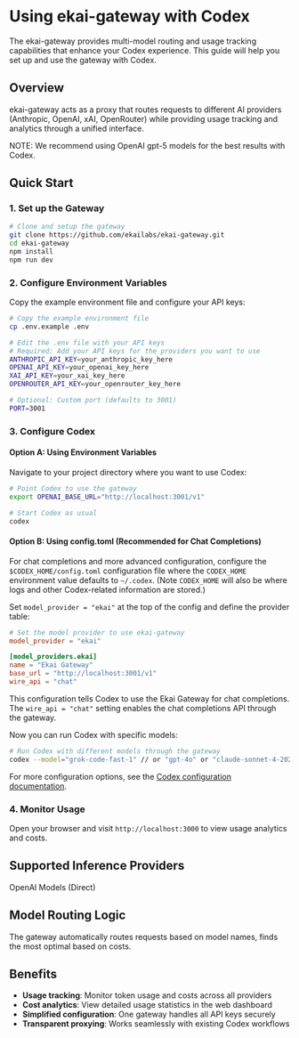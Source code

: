 # Using ekai-gateway with Codex

The ekai-gateway provides multi-model routing and usage tracking capabilities that enhance your Codex experience. This guide will help you set up and use the gateway with Codex.

## Overview

ekai-gateway acts as a proxy that routes requests to different AI providers (Anthropic, OpenAI, xAI, OpenRouter) while providing usage tracking and analytics through a unified interface.

NOTE: We recommend using OpenAI gpt-5 models for the best results with Codex.

## Quick Start

### 1. Set up the Gateway

```bash
# Clone and setup the gateway
git clone https://github.com/ekailabs/ekai-gateway.git
cd ekai-gateway
npm install
npm run dev
```

### 2. Configure Environment Variables

Copy the example environment file and configure your API keys:

```bash
# Copy the example environment file
cp .env.example .env

# Edit the .env file with your API keys
# Required: Add your API keys for the providers you want to use
ANTHROPIC_API_KEY=your_anthropic_key_here
OPENAI_API_KEY=your_openai_key_here
XAI_API_KEY=your_xai_key_here
OPENROUTER_API_KEY=your_openrouter_key_here

# Optional: Custom port (defaults to 3001)
PORT=3001
```

### 3. Configure Codex

#### Option A: Using Environment Variables

Navigate to your project directory where you want to use Codex:

```bash
# Point Codex to use the gateway
export OPENAI_BASE_URL="http://localhost:3001/v1"

# Start Codex as usual
codex
```

#### Option B: Using config.toml (Recommended for Chat Completions)

For chat completions and more advanced configuration, configure the `$CODEX_HOME/config.toml` configuration file where the `CODEX_HOME` environment value defaults to `~/.codex`. (Note `CODEX_HOME` will also be where logs and other Codex-related information are stored.)

Set `model_provider = "ekai"` at the top of the config and define the provider table:

```toml
# Set the model provider to use ekai-gateway
model_provider = "ekai"

[model_providers.ekai]
name = "Ekai Gateway"
base_url = "http://localhost:3001/v1"
wire_api = "chat"
```

This configuration tells Codex to use the Ekai Gateway for chat completions. The `wire_api = "chat"` setting enables the chat completions API through the gateway.

Now you can run Codex with specific models:

```bash
# Run Codex with different models through the gateway
codex --model="grok-code-fast-1" // or "gpt-4o" or "claude-sonnet-4-20250514"
```

For more configuration options, see the [Codex configuration documentation](https://github.com/openai/codex/blob/main/docs/config.md).

### 4. Monitor Usage

Open your browser and visit `http://localhost:3000` to view usage analytics and costs.

## Supported Inference Providers
   OpenAI Models (Direct)


## Model Routing Logic

The gateway automatically routes requests based on model names, finds the most optimal based on costs. 

## Benefits
- **Usage tracking**: Monitor token usage and costs across all providers
- **Cost analytics**: View detailed usage statistics in the web dashboard
- **Simplified configuration**: One gateway handles all API keys securely
- **Transparent proxying**: Works seamlessly with existing Codex workflows
